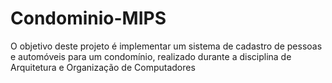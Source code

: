 # Condominio-MIPS
O objetivo deste projeto é implementar um sistema de cadastro de pessoas e automóveis para um condomínio, realizado durante a disciplina de Arquitetura e Organização de Computadores
